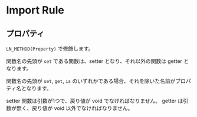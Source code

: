 Import Rule
====================

プロパティ
--------------------
`LN_METHOD(Property)` で修飾します。

関数名の先頭が `set` である関数は、setter となり、それ以外の関数は getter となります。

関数名の先頭が `set`, `get`, `is` のいずれかである場合、それを除いた名前がプロパティ名となります。

setter 関数は引数が1つで、戻り値が void でなければなりません。
getter は引数が無く、戻り値が void 以外でなければなりません。



